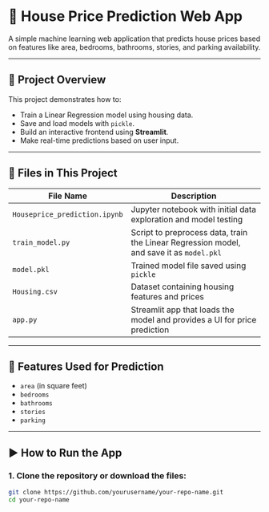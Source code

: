 # 🏡 House Price Prediction Web App

A simple machine learning web application that predicts house prices based on features like area, bedrooms, bathrooms, stories, and parking availability.

---

## 🚀 Project Overview

This project demonstrates how to:
- Train a Linear Regression model using housing data.
- Save and load models with `pickle`.
- Build an interactive frontend using **Streamlit**.
- Make real-time predictions based on user input.

---

## 🧾 Files in This Project

| File Name             | Description |
|-----------------------|-------------|
| `Houseprice_prediction.ipynb` | Jupyter notebook with initial data exploration and model testing |
| `train_model.py`      | Script to preprocess data, train the Linear Regression model, and save it as `model.pkl` |
| `model.pkl`           | Trained model file saved using `pickle` |
| `Housing.csv`         | Dataset containing housing features and prices |
| `app.py`              | Streamlit app that loads the model and provides a UI for price prediction |

---

## 🧠 Features Used for Prediction

- `area` (in square feet)
- `bedrooms`
- `bathrooms`
- `stories`
- `parking`

---

## ▶️ How to Run the App

### 1. Clone the repository or download the files:
```bash
git clone https://github.com/yourusername/your-repo-name.git
cd your-repo-name
